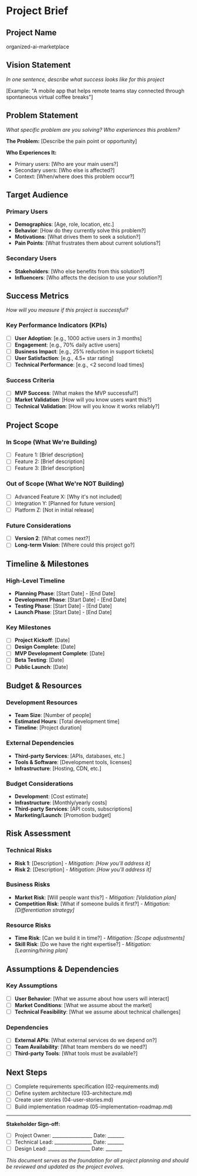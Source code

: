 # Project Brief

## Project Name
organized-ai-marketplace

## Vision Statement
*In one sentence, describe what success looks like for this project*

[Example: "A mobile app that helps remote teams stay connected through spontaneous virtual coffee breaks"]

## Problem Statement
*What specific problem are you solving? Who experiences this problem?*

**The Problem:**
[Describe the pain point or opportunity]

**Who Experiences It:**
- Primary users: [Who are your main users?]
- Secondary users: [Who else is affected?]
- Context: [When/where does this problem occur?]

## Target Audience

### Primary Users
- **Demographics**: [Age, role, location, etc.]
- **Behavior**: [How do they currently solve this problem?]
- **Motivations**: [What drives them to seek a solution?]
- **Pain Points**: [What frustrates them about current solutions?]

### Secondary Users
- **Stakeholders**: [Who else benefits from this solution?]
- **Influencers**: [Who affects the decision to use your solution?]

## Success Metrics
*How will you measure if this project is successful?*

### Key Performance Indicators (KPIs)
- [ ] **User Adoption**: [e.g., 1000 active users in 3 months]
- [ ] **Engagement**: [e.g., 70% daily active users]
- [ ] **Business Impact**: [e.g., 25% reduction in support tickets]
- [ ] **User Satisfaction**: [e.g., 4.5+ star rating]
- [ ] **Technical Performance**: [e.g., <2 second load times]

### Success Criteria
- [ ] **MVP Success**: [What makes the MVP successful?]
- [ ] **Market Validation**: [How will you know users want this?]
- [ ] **Technical Validation**: [How will you know it works reliably?]

## Project Scope

### In Scope (What We're Building)
- [ ] Feature 1: [Brief description]
- [ ] Feature 2: [Brief description]
- [ ] Feature 3: [Brief description]

### Out of Scope (What We're NOT Building)
- [ ] Advanced Feature X: [Why it's not included]
- [ ] Integration Y: [Planned for future version]
- [ ] Platform Z: [Not in initial release]

### Future Considerations
- [ ] **Version 2**: [What comes next?]
- [ ] **Long-term Vision**: [Where could this project go?]

## Timeline & Milestones

### High-Level Timeline
- **Planning Phase**: [Start Date] - [End Date]
- **Development Phase**: [Start Date] - [End Date]
- **Testing Phase**: [Start Date] - [End Date]
- **Launch Phase**: [Start Date] - [End Date]

### Key Milestones
- [ ] **Project Kickoff**: [Date]
- [ ] **Design Complete**: [Date]
- [ ] **MVP Development Complete**: [Date]
- [ ] **Beta Testing**: [Date]
- [ ] **Public Launch**: [Date]

## Budget & Resources

### Development Resources
- **Team Size**: [Number of people]
- **Estimated Hours**: [Total development time]
- **Timeline**: [Project duration]

### External Dependencies
- **Third-party Services**: [APIs, databases, etc.]
- **Tools & Software**: [Development tools, licenses]
- **Infrastructure**: [Hosting, CDN, etc.]

### Budget Considerations
- **Development**: [Cost estimate]
- **Infrastructure**: [Monthly/yearly costs]
- **Third-party Services**: [API costs, subscriptions]
- **Marketing/Launch**: [Promotion budget]

## Risk Assessment

### Technical Risks
- **Risk 1**: [Description] - *Mitigation: [How you'll address it]*
- **Risk 2**: [Description] - *Mitigation: [How you'll address it]*

### Business Risks
- **Market Risk**: [Will people want this?] - *Mitigation: [Validation plan]*
- **Competition Risk**: [What if someone builds it first?] - *Mitigation: [Differentiation strategy]*

### Resource Risks
- **Time Risk**: [Can we build it in time?] - *Mitigation: [Scope adjustments]*
- **Skill Risk**: [Do we have the right expertise?] - *Mitigation: [Learning/hiring plan]*

## Assumptions & Dependencies

### Key Assumptions
- [ ] **User Behavior**: [What we assume about how users will interact]
- [ ] **Market Conditions**: [What we assume about the market]
- [ ] **Technical Feasibility**: [What we assume about technical challenges]

### Dependencies
- [ ] **External APIs**: [What external services do we depend on?]
- [ ] **Team Availability**: [What team members do we need?]
- [ ] **Third-party Tools**: [What tools must be available?]

## Next Steps
- [ ] Complete requirements specification (02-requirements.md)
- [ ] Define system architecture (03-architecture.md)
- [ ] Create user stories (04-user-stories.md)
- [ ] Build implementation roadmap (05-implementation-roadmap.md)

---

**Stakeholder Sign-off:**
- [ ] Project Owner: _________________ Date: _______
- [ ] Technical Lead: ________________ Date: _______
- [ ] Design Lead: __________________ Date: _______

*This document serves as the foundation for all project planning and should be reviewed and updated as the project evolves.*

